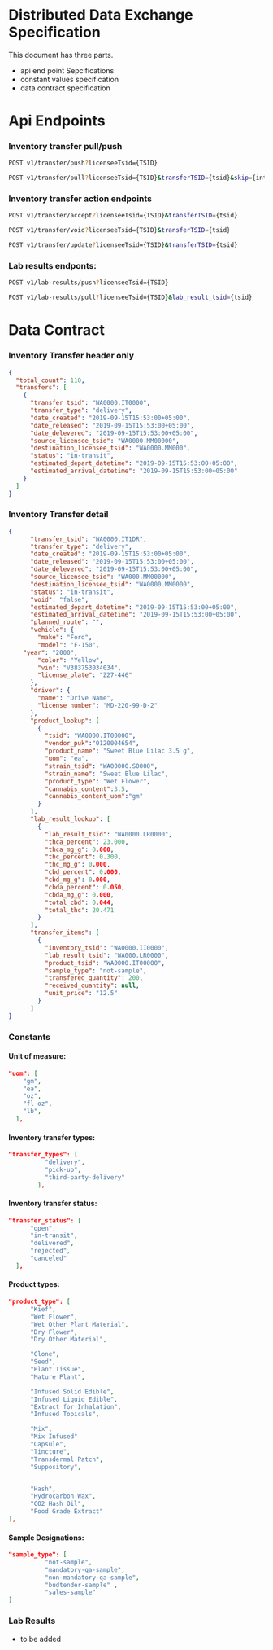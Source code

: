 # Distributed Data Exchange Specification


This document has three parts.

  - api end point Sepcifications
  - constant values specification
  - data contract specification

# Api Endpoints

### Inventory transfer pull/push

```sh
POST v1/transfer/push?licenseeTsid={TSID}
```
```sh
POST v1/transfer/pull?licenseeTsid={TSID}&transferTSID={tsid}&skip={int}&take={count}&status={status}
```
### Inventory transfer action endpoints
```sh
POST v1/transfer/accept?licenseeTsid={TSID}&transferTSID={tsid}
```
```sh
POST v1/transfer/void?licenseeTsid={TSID}&transferTSID={tsid}
```
```sh
POST v1/transfer/update?licenseeTsid={TSID}&transferTSID={tsid}
```


### Lab results endponts:
```sh
POST v1/lab-results/push?licenseeTsid={TSID}
```
```sh
POST v1/lab-results/pull?licenseeTsid={TSID}&lab_result_tsid={tsid}
```


# Data Contract

### Inventory Transfer header only 

```json
{
  "total_count": 110,
  "transfers": [
    {
      "transfer_tsid": "WA0000.IT0000",
      "transfer_type": "delivery",
      "date_created": "2019-09-15T15:53:00+05:00",
      "date_released": "2019-09-15T15:53:00+05:00",
      "date_delevered": "2019-09-15T15:53:00+05:00",
      "source_licensee_tsid": "WA0000.MM00000",
      "destination_licensee_tsid": "WA0000.MM000",
      "status": "in-transit",      
      "estimated_depart_datetime": "2019-09-15T15:53:00+05:00",
      "estimated_arrival_datetime": "2019-09-15T15:53:00+05:00"
    }
  ]
}
```

### Inventory Transfer detail

```json
{
      "transfer_tsid": "WA0000.IT1DR",
      "transfer_type": "delivery",
      "date_created": "2019-09-15T15:53:00+05:00",
      "date_released": "2019-09-15T15:53:00+05:00",
      "date_delevered": "2019-09-15T15:53:00+05:00",
      "source_licensee_tsid": "WA000.MM00000",
      "destination_licensee_tsid": "WA0000.MM0000",
      "status": "in-transit",
      "void": "false",
      "estimated_depart_datetime": "2019-09-15T15:53:00+05:00",
      "estimated_arrival_datetime": "2019-09-15T15:53:00+05:00",
      "planned_route": "",
      "vehicle": {
    	"make": "Ford",
        "model": "F-150",
	"year": "2000",
        "color": "Yellow",
        "vin": "V383753034034",
        "license_plate": "Z27-446"
      },
      "driver": {
        "name": "Drive Name",
        "license_number": "MD-220-99-D-2"
      },
      "product_lookup": [
        {
          "tsid": "WA0000.IT00000",
          "vendor_puk":"0120004654",
          "product_name": "Sweet Blue Lilac 3.5 g",
          "uom": "ea",
          "strain_tsid": "WA00000.S0000",
          "strain_name": "Sweet Blue Lilac",
          "product_type": "Wet Flower",
          "cannabis_content":3.5,
          "cannabis_content_uom":"gm"
        }
      ],
      "lab_result_lookup": [
        {
          "lab_result_tsid": "WA0000.LR0000",
          "thca_percent": 23.000,
          "thca_mg_g": 0.000,
          "thc_percent": 0.300,
          "thc_mg_g": 0.000,
          "cbd_percent": 0.000,
          "cbd_mg_g": 0.000,
          "cbda_percent": 0.050,
          "cbda_mg_g": 0.000,
          "total_cbd": 0.044,
          "total_thc": 20.471
        }
      ],
      "transfer_items": [
        {
          "inventory_tsid": "WA0000.II0000",
          "lab_result_tsid": "WA000.LR0000",
          "product_tsid": "WA0000.IT00000",
          "sample_type": "not-sample",
          "transfered_quantity": 200,
          "received_quantity": null,
          "unit_price": "12.5"
        }
      ]
}
```

### Constants
#### Unit of measure:
```json
"uom": [
    "gm",
    "ea",
    "oz",
    "fl-oz",
    "lb",
  ],	
```		
#### Inventory transfer types:
```json		
"transfer_types": [
          "delivery",
          "pick-up",
          "third-party-delivery"
        ],
```		
#### Inventory transfer status:
```json	
"transfer_status": [
      "open",
      "in-transit",
      "delivered",
      "rejected",
      "canceled"
  ],

```		
#### Product types:
```json	
"product_type": [	
      "Kief",
      "Wet Flower",
      "Wet Other Plant Material",
      "Dry Flower",
      "Dry Other Material",

      "Clone",
      "Seed",
      "Plant Tissue",
      "Mature Plant",

      "Infused Solid Edible",
      "Infused Liquid Edible",
      "Extract for Inhalation",
      "Infused Topicals",

      "Mix",
      "Mix Infused"
      "Capsule",
      "Tincture",
      "Transdermal Patch",
      "Suppository",


      "Hash",
      "Hydrocarbon Wax",
      "CO2 Hash Oil",
      "Food Grade Extract"
],

```		

#### Sample Designations:
```json						
"sample_type": [	
          "not-sample",
          "mandatory-qa-sample",
          "non-mandatory-qa-sample",
          "budtender-sample" ,
          "sales-sample" 
]
```

### Lab Results 
- to be added

